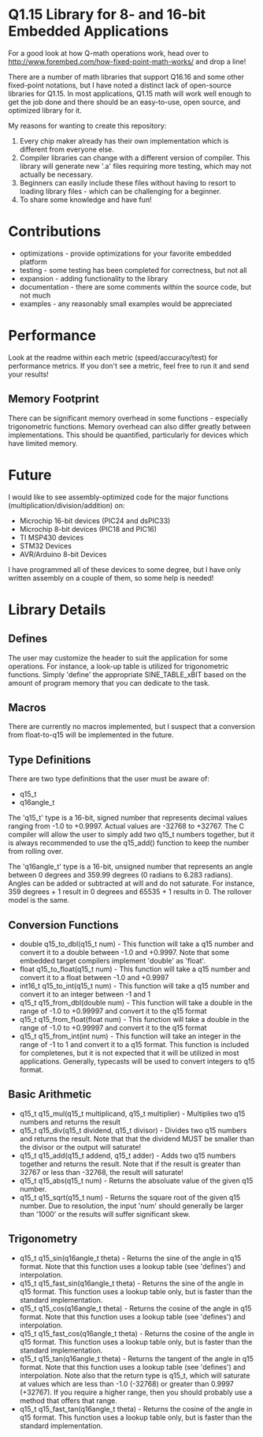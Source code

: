 # Q1.15 Library for 8- and 16-bit Embedded Applications #

For a good look at how Q-math operations work, head over to  http://www.forembed.com/how-fixed-point-math-works/ and drop a line!

There are a number of math libraries that support Q16.16 and some other fixed-point notations, but I have noted a distinct lack of open-source libraries for Q1.15.  In most applications, Q1.15 math will work well enough to get the job done and there should be an easy-to-use, open source, and optimized library for it.

My reasons for wanting to create this repository:
 1. Every chip maker already has their own implementation which is different from everyone else.
 2. Compiler libraries can change with a different version of compiler.  This library will generate new '.a' files requiring more testing, which may not actually be necessary.
 3. Beginners can easily include these files without having to resort to loading library files - which can be challenging for a beginner.
 4. To share some knowledge and have fun!

# Contributions #

 * optimizations - provide optimizations for your favorite embedded platform
 * testing - some testing has been completed for correctness, but not all
 * expansion - adding functionality to the library
 * documentation - there are some comments within the source code, but not much
 * examples - any reasonably small examples would be appreciated
 
# Performance #

Look at the readme within each metric (speed/accuracy/test) for performance metrics.  If you don't see a metric, feel free to run it and send your results!

## Memory Footprint ##

There can be significant memory overhead in some functions - especially trigonometric functions.  Memory overhead can also differ greatly between implementations.  This should be quantified, particularly for devices which have limited memory.

# Future #
 
I would like to see assembly-optimized code for the major functions (multiplication/division/addition) on:

 * Microchip 16-bit devices (PIC24 and dsPIC33)
 * Microchip 8-bit devices (PIC18 and PIC16)
 * TI MSP430 devices
 * STM32 Devices
 * AVR/Arduino 8-bit Devices
 
I have programmed all of these devices to some degree, but I have only written assembly on a couple of them, so some help is needed!

# Library Details #

## Defines ##

The user may customize the header to suit the application for some operations.  For instance, a look-up table is utilized for trigonometric functions.  Simply 'define' the appropriate SINE_TABLE_xBIT based on the amount of program memory that you can dedicate to the task.

## Macros ##

There are currently no macros implemented, but I suspect that a conversion from float-to-q15 will be implemented in the future.

## Type Definitions ##

There are two type definitions that the user must be aware of:

 * q15_t
 * q16angle_t

The 'q15_t' type is a 16-bit, signed number that represents decimal values ranging from -1.0 to +0.9997.  Actual values are -32768 to +32767.  The C compiler will allow the user to simply add two q15_t numbers together, but it is always recommended to use the q15_add() function to keep the number from rolling over.

The 'q16angle_t' type is a 16-bit, unsigned number that represents an angle between 0 degrees and 359.99 degrees (0 radians to 6.283 radians).  Angles can be added or subtracted at will and do not saturate.  For instance, 359 degrees + 1 result in 0 degrees and 65535 + 1 results in 0.  The rollover model is the same.

## Conversion Functions ##

 * double q15_to_dbl(q15_t num) - This function will take a q15 number and convert it to a double between -1.0 and +0.9997.  Note that some embedded target compilers implement 'double' as 'float'.
 * float q15_to_float(q15_t num) - This function will take a q15 number and convert it to a float between -1.0 and +0.9997
 * int16_t q15_to_int(q15_t num) - This function will take a q15 number and convert it to an integer between -1 and 1
 * q15_t q15_from_dbl(double num) - This function will take a double in the range of -1.0 to +0.99997 and convert it to the q15 format
 * q15_t q15_from_float(float num) - This function will take a double in the range of -1.0 to +0.99997 and convert it to the q15 format
 * q15_t q15_from_int(int num) - This function will take an integer in the range of -1 to 1 and convert it to a q15 format.  This function is included for completenes, but it is not expected that it will be utilized in most applications.  Generally, typecasts will be used to convert integers to q15 format.

## Basic Arithmetic ##

 * q15_t q15_mul(q15_t multiplicand, q15_t multiplier) - Multiplies two q15 numbers and returns the result
 * q15_t q15_div(q15_t dividend, q15_t divisor) - Divides two q15 numbers and returns the result.  Note that that the dividend MUST be smaller than the divisor or the output will saturate!
 * q15_t q15_add(q15_t addend, q15_t adder) - Adds two q15 numbers together and returns the result.  Note that if the result is greater than 32767 or less than -32768, the result will saturate!
 * q15_t q15_abs(q15_t num) - Returns the absoluate value of the given q15 number.
 * q15_t q15_sqrt(q15_t num) - Returns the square root of the given q15 number.  Due to resolution, the input 'num' should generally be larger than '1000' or the results will suffer significant skew.
 
## Trigonometry ##
 * q15_t q15_sin(q16angle_t theta) - Returns the sine of the angle in q15 format.  Note that this function uses a lookup table (see 'defines') and interpolation.
 * q15_t q15_fast_sin(q16angle_t theta) - Returns the sine of the angle in q15 format.  This function uses a lookup table only, but is faster than the standard implementation.
 * q15_t q15_cos(q16angle_t theta) - Returns the cosine of the angle in q15 format.  Note that this function uses a lookup table (see 'defines') and interpolation.
 * q15_t q15_fast_cos(q16angle_t theta) - Returns the cosine of the angle in q15 format.  This function uses a lookup table only, but is faster than the standard implementation.
 * q15_t q15_tan(q16angle_t theta) - Returns the tangent of the angle in q15 format.   Note that this function uses a lookup table (see 'defines') and interpolation.  Note also that the return type is q15_t, which will saturate at values which are less than -1.0 (-32768) or greater than 0.9997 (+32767).  If you require a higher range, then you should probably use a method that offers that range.
 * q15_t q15_fast_tan(q16angle_t theta) - Returns the cosine of the angle in q15 format.  This function uses a lookup table only, but is faster than the standard implementation.
 
 
 
